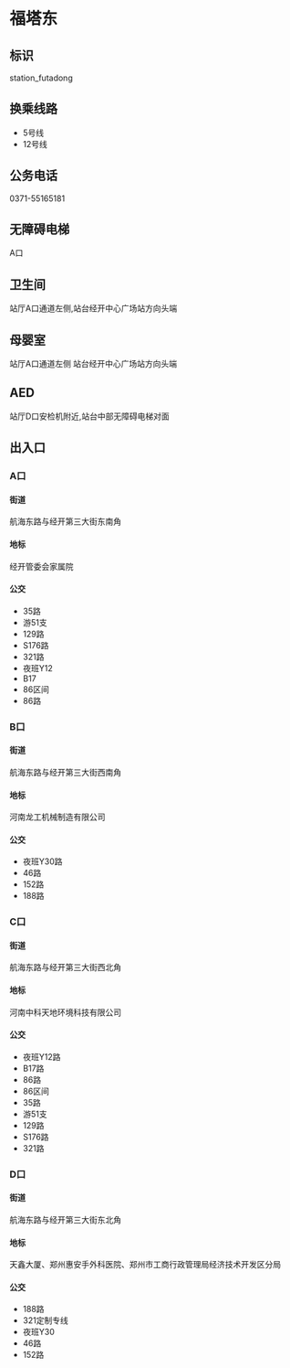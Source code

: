 # 福塔东

## 标识

station_futadong

## 换乘线路

- 5号线
- 12号线

## 公务电话

0371-55165181

## 无障碍电梯

A口

## 卫生间

站厅A口通道左侧,站台经开中心广场站方向头端

## 母婴室

站厅A口通道左侧
站台经开中心广场站方向头端

## AED

站厅D口安检机附近,站台中部无障碍电梯对面

## 出入口

### A口

#### 街道

航海东路与经开第三大街东南角

#### 地标

经开管委会家属院

#### 公交

- 35路
- 游51支
- 129路
- S176路
- 321路
- 夜班Y12
- B17
- 86区间
- 86路

### B口

#### 街道

航海东路与经开第三大街西南角

#### 地标

河南龙工机械制造有限公司

#### 公交

- 夜班Y30路
- 46路
- 152路
- 188路

### C口

#### 街道

航海东路与经开第三大街西北角

#### 地标

河南中科天地环境科技有限公司

#### 公交

- 夜班Y12路
- B17路
- 86路
- 86区间
- 35路
- 游51支
- 129路
- S176路
- 321路

### D口

#### 街道

航海东路与经开第三大街东北角

#### 地标

天鑫大厦、郑州惠安手外科医院、郑州市工商行政管理局经济技术开发区分局

#### 公交

- 188路
- 321定制专线
- 夜班Y30
- 46路
- 152路

